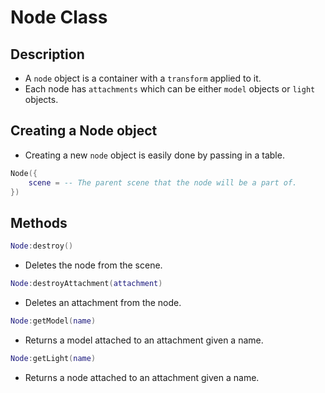 # Node Class

## Description
* A ``node`` object is a container with a ``transform`` applied to it.
* Each node has ``attachments`` which can be either ``model`` objects or ``light`` objects.

## Creating a Node object
* Creating a new ``node`` object is easily done by passing in a table.
```lua
Node({
    scene = -- The parent scene that the node will be a part of.
})
```

## Methods
```lua
Node:destroy()
```
* Deletes the node from the scene.
```lua
Node:destroyAttachment(attachment)
```
* Deletes an attachment from the node.
```lua
Node:getModel(name)
```
* Returns a model attached to an attachment given a name.
```lua
Node:getLight(name)
```
* Returns a node attached to an attachment given a name.